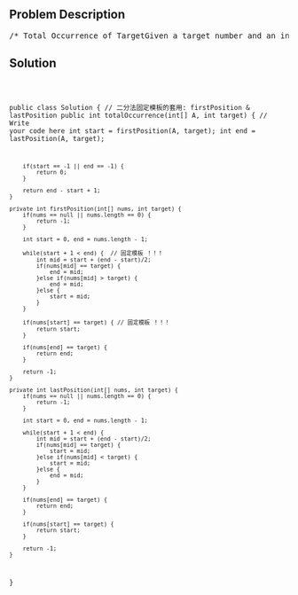 <!--
<style>
  body { font-family: Arial, sans-serif; }
  .container { max-width: 700px; margin: 0 auto; padding: 10px; }
  .comment-block { background-color: #f9f9f9; padding: 10px; border-left: 5px solid #ccc; overflow-wrap: break-word; white-space: pre-wrap; }
  .code-block { background-color: #f4f4f4; padding: 10px; border: 1px solid #ddd; overflow-wrap: break-word; white-space: pre-wrap; }
</style>
-->

<div class='container'>
<h2>Problem Description</h2>
<div class='comment-block'>
<pre>
/* Total Occurrence of TargetGiven a target number and an integer array sorted in ascending order.Find the total number of occurrences of target in the array.Have you met this question in a real interview? YesExampleGiven [1, 3, 3, 4, 5] and target = 3, return 2.Given [2, 2, 3, 4, 6] and target = 4, return 1.Given [1, 2, 3, 4, 5] and target = 6, return 0.ChallengeTime complexity in O(logn)*/    /**     * @param A an integer array sorted in ascending order     * @param target an integer     * @return an integer     */</pre>
</div>

<h2>Solution</h2>
<div class='code-block'>
<pre><code class='language-java'>

public class Solution {  // 二分法固定模板的套用: firstPosition & lastPosition
    public int totalOccurrence(int[] A, int target) {
        // Write your code here
        int start = firstPosition(A, target);
        int end = lastPosition(A, target);
        
        if(start == -1 || end == -1) {
            return 0;
        }
        
        return end - start + 1;
    }
    
    private int firstPosition(int[] nums, int target) {
        if(nums == null || nums.length == 0) {
            return -1;
        }
        
        int start = 0, end = nums.length - 1;
        
        while(start + 1 < end) {  // 固定模板 ！！！
            int mid = start + (end - start)/2; 
            if(nums[mid] == target) {
                end = mid;
            }else if(nums[mid] > target) {
                end = mid;
            }else {
                start = mid;
            }
        }
        
        if(nums[start] == target) { // 固定模板 ！！！
            return start;
        }    
        
        if(nums[end] == target) {
            return end;
        }
        
        return -1;
    }
    
    private int lastPosition(int[] nums, int target) {
        if(nums == null || nums.length == 0) {
            return -1;
        }
        
        int start = 0, end = nums.length - 1;
        
        while(start + 1 < end) {
            int mid = start + (end - start)/2;
            if(nums[mid] == target) {
                start = mid;
            }else if(nums[mid] < target) {
                start = mid;
            }else {
                end = mid;
            }
        }
        
        if(nums[end] == target) {
            return end;
        }
        
        if(nums[start] == target) {
            return start;
        }
        
        return -1;
    }
}



</code></pre>
</div>
</div>

